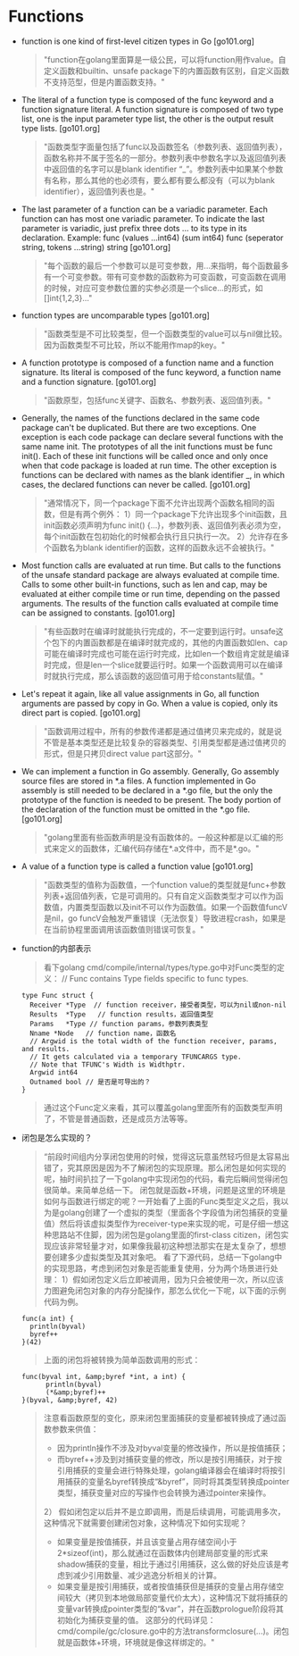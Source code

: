 # Functions

- function is one kind of first-level citizen types in Go  [go101.org]

  > "function在golang里面算是一级公民，可以将function用作value。自定义函数和builtin、unsafe package下的内置函数有区别，自定义函数不支持范型，但是内置函数支持。"

- The literal of a function type is composed of the func keyword and a function signature literal. A function signature is composed of two type list, one is the input parameter type list, the other is the output result type lists.  [go101.org]

  > "函数类型字面量包括了func以及函数签名（参数列表、返回值列表），函数名称并不属于签名的一部分。参数列表中参数名字以及返回值列表中返回值的名字可以是blank identifier “_”。参数列表中如果某个参数有名称，那么其他的也必须有，要么都有要么都没有（可以为blank identifier），返回值列表也是。"

- The last parameter of a function can be a variadic parameter. Each function can has most one variadic parameter. To indicate the last parameter is variadic, just prefix three dots ... to its type in its declaration. Example: func (values ...int64) (sum int64) func (seperator string, tokens ...string) string  [go101.org]

  > "每个函数的最后一个参数可以是可变参数，用...来指明，每个函数最多有一个可变参数。带有可变参数的函数称为可变函数，可变函数在调用的时候，对应可变参数位置的实参必须是一个slice...的形式，如[]int{1,2,3}..."

- function types are uncomparable types  [go101.org]

  > "函数类型是不可比较类型，但一个函数类型的value可以与nil做比较。因为函数类型不可比较，所以不能用作map的key。"

- A function prototype is composed of a function name and a function signature. Its literal is composed of the func keyword, a function name and a function signature.  [go101.org]

  > "函数原型，包括func关键字、函数名、参数列表、返回值列表。"

- Generally, the names of the functions declared in the same code package can't be duplicated. But there are two exceptions. One exception is each code package can declare several functions with the same name init. The prototypes of all the init functions must be func init(). Each of these init functions will be called once and only once when that code package is loaded at run time. The other exception is functions can be declared with names as the blank identifier _, in which cases, the declared functions can never be called.   [go101.org]

  > "通常情况下，同一个package下面不允许出现两个函数名相同的函数，但是有两个例外：
  > 1）同一个package下允许出现多个init函数，且init函数必须声明为func init() {...}，参数列表、返回值列表必须为空，每个init函数在包初始化的时候都会执行且只执行一次。
  > 2）允许存在多个函数名为blank identifier的函数，这样的函数永远不会被执行。"

- Most function calls are evaluated at run time. But calls to the functions of the unsafe standard package are always evaluated at compile time. Calls to some other built-in functions, such as len and cap, may be evaluated at either compile time or run time, depending on the passed arguments. The results of the function calls evaluated at compile time can be assigned to constants.  [go101.org]

  > "有些函数时在编译时就能执行完成的，不一定要到运行时。unsafe这个包下的内置函数都是在编译时就完成的，其他的内置函数如len、cap可能在编译时完成也可能在运行时完成，比如len一个数组肯定就是编译时完成，但是len一个slice就要运行时。如果一个函数调用可以在编译时就执行完成，那么该函数的返回值可用于给constants赋值。"

- Let's repeat it again, like all value assignments in Go, all function arguments are passed by copy in Go. When a value is copied, only its direct part is copied.  [go101.org]

  > "函数调用过程中，所有的参数传递都是通过值拷贝来完成的，就是说不管是基本类型还是比较复杂的容器类型、引用类型都是通过值拷贝的形式，但是只拷贝direct value part这部分。"

- We can implement a function in Go assembly. Generally, Go assembly source files are stored in *.a files. A function implemented in Go assembly is still needed to be declared in a *.go file, but the only the prototype of the function is needed to be present. The body portion of the declaration of the function must be omitted in the *.go file.  [go101.org]

  > "golang里面有些函数声明是没有函数体的。一般这种都是以汇编的形式来定义的函数体，汇编代码存储在*.a文件中，而不是*.go。"

- A value of a function type is called a function value  [go101.org]

  > "函数类型的值称为函数值，一个function value的类型就是func+参数列表+返回值列表，它是可调用的。只有自定义函数类型才可以作为函数值，内置类型函数以及init不可以作为函数值。如果一个函数值funcV是nil，go funcV会触发严重错误（无法恢复）导致进程crash，如果是在当前协程里面调用该函数值则错误可恢复。"

- function的内部表示

  > 看下golang cmd/compile/internal/types/type.go中对Func类型的定义：
  > // Func contains Type fields specific to func types.

  ```
  type Func struct {
  	Receiver *Type  // function receiver，接受者类型，可以为nil或non-nil
  	Results  *Type   // function results，返回值类型
  	Params   *Type // function params，参数列表类型
  	Nname *Node   // function name，函数名
  	// Argwid is the total width of the function receiver, params, and results.
  	// It gets calculated via a temporary TFUNCARGS type.
  	// Note that TFUNC's Width is Widthptr.
  	Argwid int64
  	Outnamed bool // 是否是可导出的？
  }
  ```

  > 通过这个Func定义来看，其可以覆盖golang里面所有的函数类型声明了，不管是普通函数，还是成员方法等等。

- 闭包是怎么实现的？

  > “前段时间组内分享闭包使用的时候，觉得这玩意虽然轻巧但是太容易出错了，究其原因是因为不了解闭包的实现原理。那么闭包是如何实现的呢，抽时间扒拉了一下golang中实现闭包的代码，看完后瞬间觉得闭包很简单。来简单总结一下。
  > 闭包就是函数+环境，问题是这里的环境是如何与函数进行绑定的呢？一开始看了上面的Func类型定义之后，我以为是golang创建了一个虚拟的类型（里面各个字段值为闭包捕获的变量值）然后将该虚拟类型作为receiver-type来实现的呢，可是仔细一想这种思路站不住脚，因为闭包是golang里面的first-class citizen，闭包实现应该非常轻量才对，如果像我最初这种想法那实在是太复杂了，想想要创建多少虚拟类型及其对象吧。
  > 看了下源代码，总结一下golang中的实现思路，考虑到闭包对象是否能重复使用，分为两个场景进行处理：
  > 1）假如闭包定义后立即被调用，因为只会被使用一次，所以应该力图避免闭包对象的内存分配操作，那怎么优化一下呢，以下面的示例代码为例。

  ```
  func(a int) {
  	println(byval)
  	byref++
  }(42)
  ```

  > 上面的闭包将被转换为简单函数调用的形式：

  ```
  func(byval int, &amp;byref *int, a int) {
  		println(byval)
  		(*&amp;byref)++
  }(byval, &amp;byref, 42)
  ```

  > 注意看函数原型的变化，原来闭包里面捕获的变量都被转换成了通过函数参数来供值：
  >
  > - 因为println操作不涉及对byval变量的修改操作，所以是按值捕获；
  > - 而byref++涉及到对捕获变量的修改，所以是按引用捕获，对于按引用捕获的变量会进行特殊处理，golang编译器会在编译时将按引用捕获的变量名byref转换成“&amp;byref”，同时将其类型转换成pointer类型，捕获变量对应的写操作也会转换为通过pointer来操作。
  >
  > 2） 假如闭包定以后并不是立即调用，而是后续调用，可能调用多次，这种情况下就需要创建闭包对象，这种情况下如何实现呢？
  >
  > - 如果变量是按值捕获，并且该变量占用存储空间小于2*sizeof(int)，那么就通过在函数体内创建局部变量的形式来shadow捕获的变量，相比于通过引用捕获，这么做的好处应该是考虑到减少引用数量、减少逃逸分析相关的计算。
  > - 如果变量是按引用捕获，或者按值捕获但是捕获的变量占用存储空间较大（拷贝到本地做局部变量代价太大），这种情况下就将捕获的变量var转换成pointer类型的“&amp;var”，并在函数prologue阶段将其初始化为捕获变量的值。
  >   这部分的代码详见：cmd/compile/gc/closure.go中的方法transformclosure(...)。闭包就是函数体+环境，环境就是像这样绑定的。"